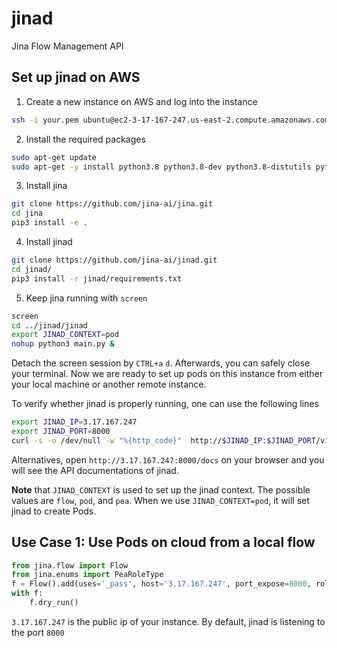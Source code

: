 # jinad

Jina Flow Management API


## Set up jinad on AWS

1. Create a new instance on AWS and log into the instance

```bash
ssh -i your.pem ubuntu@ec2-3-17-167-247.us-east-2.compute.amazonaws.com
```

2. Install the required packages

```bash
sudo apt-get update
sudo apt-get -y install python3.8 python3.8-dev python3.8-distutils python3.8-venv python3-pip
```

3. Install jina

```bash
git clone https://github.com/jina-ai/jina.git
cd jina
pip3 install -e .
```

4. Install jinad
```bash
git clone https://github.com/jina-ai/jinad.git
cd jinad/
pip3 install -r jinad/requirements.txt
```

5. Keep jina running with `screen`

```bash
screen
cd ../jinad/jinad
export JINAD_CONTEXT=pod
nohup python3 main.py &
```

Detach the screen session by `CTRL+a` `d`. Afterwards, you can safely close your terminal. Now we are ready to set up pods on this instance from either your local machine or another remote instance.

To verify whether jinad is properly running, one can use the following lines

```bash
export JINAD_IP=3.17.167.247
export JINAD_PORT=8000
curl -s -o /dev/null -w "%{http_code}"  http://$JINAD_IP:$JINAD_PORT/v1/alive
```

Alternatives, open `http://3.17.167.247:8000/docs` on your browser and you will see the API documentations of jinad.

**Note** that `JINAD_CONTEXT` is used to set up the jinad context. The possible values are `flow`, `pod`, and `pea`. When we use `JINAD_CONTEXT=pod`, it will set jinad to create Pods. 

## Use Case 1: Use Pods on cloud from a local flow

```python
from jina.flow import Flow
from jina.enums import PeaRoleType
f = Flow().add(uses='_pass', host='3.17.167.247', port_expose=8000, role=PeaRoleType.SINGLETON)
with f:
    f.dry_run()
```

`3.17.167.247` is the public ip of your instance. By default, jinad is listening to the port `8000` 
